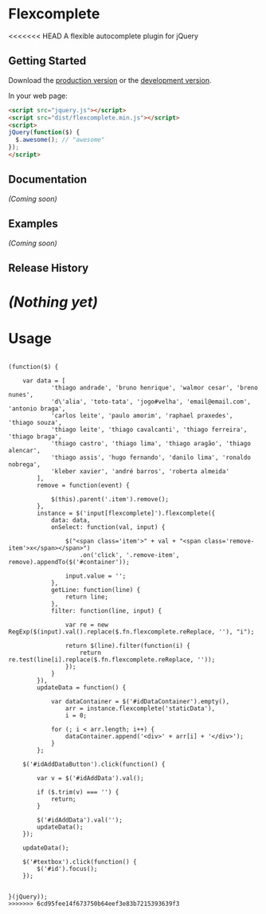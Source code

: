 # Flexcomplete

<<<<<<< HEAD
A flexible autocomplete plugin for jQuery

## Getting Started
Download the [production version][min] or the [development version][max].

[min]: https://raw.github.com/thiago/flexcomplete/master/dist/flexcomplete.min.js
[max]: https://raw.github.com/thiago/flexcomplete/master/dist/flexcomplete.js

In your web page:

```html
<script src="jquery.js"></script>
<script src="dist/flexcomplete.min.js"></script>
<script>
jQuery(function($) {
  $.awesome(); // "awesome"
});
</script>
```

## Documentation
_(Coming soon)_

## Examples
_(Coming soon)_

## Release History
_(Nothing yet)_
=======
# Usage
```

(function($) {

    var data = [
            'thiago andrade', 'bruno henrique', 'walmor cesar', 'breno nunes',
            'd\'alia', 'toto-tata', 'jogo#velha', 'email@email.com', 'antonio braga',
            'carlos leite', 'paulo amorim', 'raphael praxedes', 'thiago souza',
            'thiago leite', 'thiago cavalcanti', 'thiago ferreira', 'thiago braga',
            'thiago castro', 'thiago lima', 'thiago aragão', 'thiago alencar',
            'thiago assis', 'hugo fernando', 'danilo lima', 'ronaldo nobrega',
            'kleber xavier', 'andré barros', 'roberta almeida'
        ],
        remove = function(event) {

            $(this).parent('.item').remove();
        },
        instance = $('input[flexcomplete]').flexcomplete({
            data: data,
            onSelect: function(val, input) {

                $("<span class='item'>" + val + "<span class='remove-item'>x</span></span>")
                    .on('click', '.remove-item', remove).appendTo($('#container'));

                input.value = '';
            },
            getLine: function(line) {
                return line;
            },
            filter: function(line, input) {

                var re = new RegExp($(input).val().replace($.fn.flexcomplete.reReplace, ''), "i");

                return $(line).filter(function(i) {
                    return re.test(line[i].replace($.fn.flexcomplete.reReplace, ''));
                });
            }
        }),
        updateData = function() {

            var dataContainer = $('#idDataContainer').empty(),
                arr = instance.flexcomplete('staticData'),
                i = 0;

            for (; i < arr.length; i++) {
                dataContainer.append('<div>' + arr[i] + '</div>');
            }
        };

    $('#idAddDataButton').click(function() {

        var v = $('#idAddData').val();

        if ($.trim(v) === '') {
            return;
        }

        $('#idAddData').val('');
        updateData();
    });

    updateData();
    
    $('#textbox').click(function() {
        $('#id').focus();
    });


}(jQuery));
>>>>>>> 6cd95fee14f673750b64eef3e83b7215393639f3
